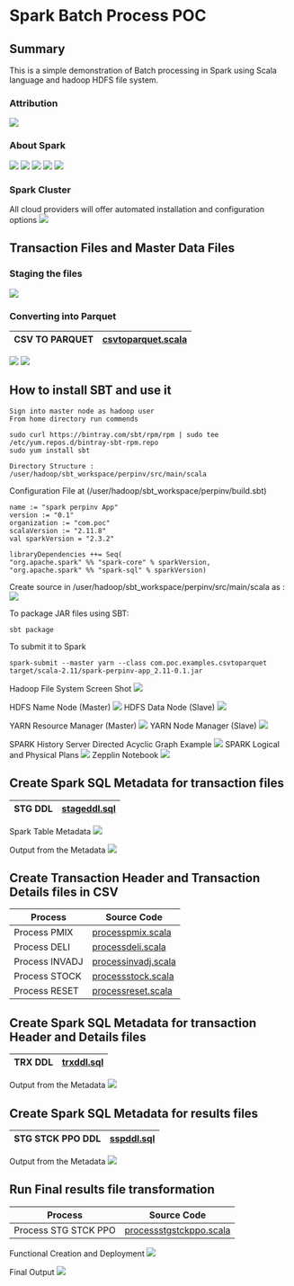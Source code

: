 # Spark Batch Process POC
## Summary
This is a simple demonstration of Batch processing in Spark using Scala language and hadoop HDFS file system. 

### Attribution
![](images/Page18.png)

### About Spark
![](images/Page1.png)
![](images/Page2.png)
![](images/Page3.png)
![](images/Page4.png)
![](images/Page5.png)

### Spark Cluster
All cloud providers will offer automated installation and configuration options
![](images/Pict1.png)

## Transaction Files and Master Data Files
### Staging the files
![](images/Pict2.png)
### Converting into Parquet 
| CSV TO PARQUET | [csvtoparquet.scala](source_code/csvtoparquet.scala) |
| -------------- | ---------------------------------------------------- |

![](images/Page6.png)
![](images/Page7.png)

## How to install SBT and use it
```
Sign into master node as hadoop user
From home directory run commends

sudo curl https://bintray.com/sbt/rpm/rpm | sudo tee /etc/yum.repos.d/bintray-sbt-rpm.repo
sudo yum install sbt
```

```
Directory Structure : /user/hadoop/sbt_workspace/perpinv/src/main/scala
```

Configuration File at (/user/hadoop/sbt_workspace/perpinv/build.sbt)
```
name := "spark perpinv App"
version := "0.1"
organization := "com.poc"
scalaVersion := "2.11.8"
val sparkVersion = "2.3.2"

libraryDependencies ++= Seq(
"org.apache.spark" %% "spark-core" % sparkVersion,
"org.apache.spark" %% "spark-sql" % sparkVersion)
```

Create source in /user/hadoop/sbt_workspace/perpinv/src/main/scala as :
![](images/Page8.png)

To package JAR files using SBT:
```
sbt package
```

To submit it to Spark
```
spark-submit --master yarn --class com.poc.examples.csvtoparquet target/scala-2.11/spark-perpinv-app_2.11-0.1.jar
```

Hadoop File System Screen Shot
![](images/Page9.png)

HDFS Name Node (Master)
![](images/HDFS_NAME_NODE.png)
HDFS Data Node (Slave)
![](images/HDFS_DATA_NODE.png)

YARN Resource Manager (Master)
![](images/YARN_RESOURCE_MANAGER.png)
YARN Node Manager (Slave)
![](images/YARN_NODE_MANAGER.png)

SPARK History Server Directed Acyclic Graph Example
![](images/SPARK_DAG.png)
SPARK Logical and Physical Plans
![](images/SPARK_PLANS.png)
Zepplin Notebook
![](images/ZEPPELIN_NOTEBOOK.png)


## Create Spark SQL Metadata for transaction files

| STG DDL | [stageddl.sql](source_code/stageddl.sql) |
| -------------- | --------------------------------- |

Spark Table Metadata
![](images/Page10.png)

Output from the Metadata
![](images/Page11.png)


## Create Transaction Header and Transaction Details files in CSV

|Process | Source Code |
| -------------- | -------------------------------------------------- |
| Process PMIX   | [processpmix.scala](source_code/processpmix.scala) |
| Process DELI   | [processdeli.scala](source_code/processdeli.scala) |
| Process INVADJ | [processinvadj.scala](source_code/processinvadj.scala) |
| Process STOCK | [processstock.scala](source_code/processstock.scala) |
| Process RESET | [processreset.scala](source_code/processreset.scala) |

## Create Spark SQL Metadata for transaction Header and Details files
| TRX DDL | [trxddl.sql](source_code/trxddl.sql) |
| -------------- | --------------------------------- |

Output from the Metadata
![](images/Page12.png)

## Create Spark SQL Metadata for results files
| STG STCK PPO DDL | [sspddl.sql](source_code/sspddl.sql) |
| -------------- | --------------------------------- |

Output from the Metadata
![](images/Page13.png)

## Run Final results file transformation

|Process | Source Code |
| -------------- | -------------------------------------------------- |
|Process STG STCK PPO   | [processstgstckppo.scala](source_code/processstgstckppo.scala) |

Functional Creation and Deployment
![](images/Page15.png)

Final Output
![](images/Page14.png)

